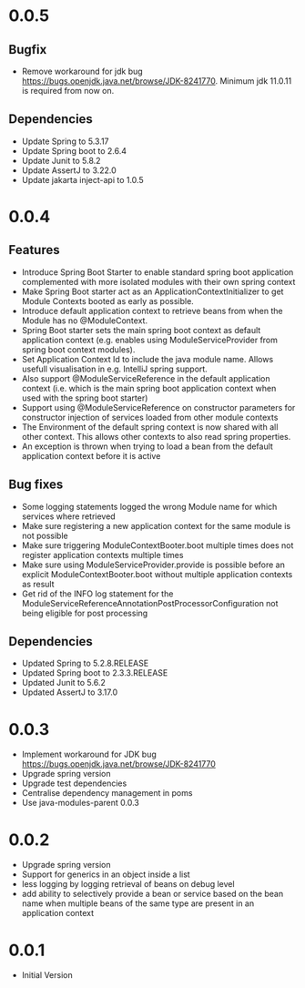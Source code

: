 # 0.0.5
## Bugfix
- Remove workaround for jdk bug https://bugs.openjdk.java.net/browse/JDK-8241770. Minimum jdk 11.0.11 is required from now on. 

## Dependencies
- Update Spring to 5.3.17
- Update Spring boot to 2.6.4
- Update Junit to 5.8.2
- Update AssertJ to 3.22.0
- Update jakarta inject-api to 1.0.5

# 0.0.4
## Features
- Introduce Spring Boot Starter to enable standard spring boot application complemented with more isolated modules with their own spring context
- Make Spring Boot starter act as an ApplicationContextInitializer to get Module Contexts booted as early as possible. 
- Introduce default application context to retrieve beans from when the Module has no @ModuleContext.
- Spring Boot starter sets the main spring boot context as default application context (e.g. enables using ModuleServiceProvider from spring boot context modules).
- Set Application Context Id to include the java module name. Allows usefull visualisation in e.g. IntelliJ spring support.
- Also support @ModuleServiceReference in the default application context (i.e. which is the main spring boot application context when used with the spring boot starter)
- Support using @ModuleServiceReference on constructor parameters for constructor injection of services loaded from other module contexts
- The Environment of the default spring context is now shared with all other context. This allows other contexts to also read spring properties.
- An exception is thrown when trying to load a bean from the default application context before it is active

## Bug fixes
- Some logging statements logged the wrong Module name for which services where retrieved
- Make sure registering a new application context for the same module is not possible
- Make sure triggering ModuleContextBooter.boot multiple times does not register application contexts multiple times
- Make sure using ModuleServiceProvider.provide is possible before an explicit ModuleContextBooter.boot without multiple application contexts as result
- Get rid of the INFO log statement for the ModuleServiceReferenceAnnotationPostProcessorConfiguration not being eligible for post processing

## Dependencies
- Updated Spring to 5.2.8.RELEASE
- Updated Spring boot to 2.3.3.RELEASE
- Updated Junit to 5.6.2
- Updated AssertJ to 3.17.0

# 0.0.3
- Implement workaround for JDK bug https://bugs.openjdk.java.net/browse/JDK-8241770
- Upgrade spring version
- Upgrade test dependencies
- Centralise dependency management in poms
- Use java-modules-parent 0.0.3

# 0.0.2
- Upgrade spring version
- Support for generics in an object inside a list
- less logging by logging retrieval of beans on debug level
- add ability to selectively provide a bean or service based on the bean name when multiple beans of the same type are present in an application context

# 0.0.1 
- Initial Version